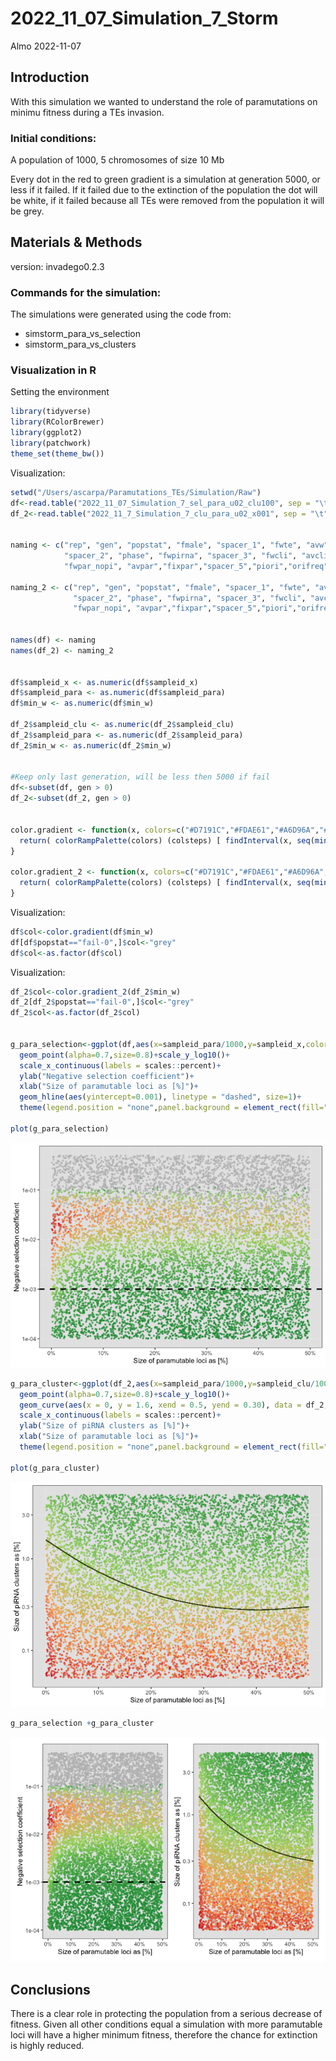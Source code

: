 2022_11_07_Simulation_7\_Storm
================
Almo
2022-11-07

## Introduction

With this simulation we wanted to understand the role of paramutations
on minimu fitness during a TEs invasion.

### Initial conditions:

A population of 1000, 5 chromosomes of size 10 Mb

Every dot in the red to green gradient is a simulation at generation
5000, or less if it failed. If it failed due to the extinction of the
population the dot will be white, if it failed because all TEs were
removed from the population it will be grey.

## Materials & Methods

version: invadego0.2.3

### Commands for the simulation:

The simulations were generated using the code from:

-   simstorm_para_vs_selection
-   simstorm_para_vs_clusters

### Visualization in R

Setting the environment

``` r
library(tidyverse)
library(RColorBrewer)
library(ggplot2)
library(patchwork)
theme_set(theme_bw())
```

Visualization:

``` r
setwd("/Users/ascarpa/Paramutations_TEs/Simulation/Raw")
df<-read.table("2022_11_07_Simulation_7_sel_para_u02_clu100", sep = "\t", fill = TRUE, row.names=NULL)
df_2<-read.table("2022_11_7_Simulation_7_clu_para_u02_x001", sep = "\t", fill = TRUE, row.names=NULL)


naming <- c("rep", "gen", "popstat", "fmale", "spacer_1", "fwte", "avw", "min_w", "avtes", "avpopfreq", "fixed",
            "spacer_2", "phase", "fwpirna", "spacer_3", "fwcli", "avcli", "fixcli", "spacer_4", "fwpar_yespi",
            "fwpar_nopi", "avpar","fixpar","spacer_5","piori","orifreq","spacer 6", "sampleid_x", "sampleid_para","extra")

naming_2 <- c("rep", "gen", "popstat", "fmale", "spacer_1", "fwte", "avw", "min_w", "avtes", "avpopfreq", "fixed",
              "spacer_2", "phase", "fwpirna", "spacer_3", "fwcli", "avcli", "fixcli", "spacer_4", "fwpar_yespi",
              "fwpar_nopi", "avpar","fixpar","spacer_5","piori","orifreq","spacer 6", "sampleid_clu", "sampleid_para","extra")


names(df) <- naming
names(df_2) <- naming_2


df$sampleid_x <- as.numeric(df$sampleid_x)
df$sampleid_para <- as.numeric(df$sampleid_para)
df$min_w <- as.numeric(df$min_w)

df_2$sampleid_clu <- as.numeric(df_2$sampleid_clu)
df_2$sampleid_para <- as.numeric(df_2$sampleid_para)
df_2$min_w <- as.numeric(df_2$min_w)


#Keep only last generation, will be less then 5000 if fail
df<-subset(df, gen > 0)
df_2<-subset(df_2, gen > 0)


color.gradient <- function(x, colors=c("#D7191C","#FDAE61","#A6D96A","#1A9641"), colsteps=100) {
  return( colorRampPalette(colors) (colsteps) [ findInterval(x, seq(min(df$min_w),1.0, length.out=colsteps)) ] )
}

color.gradient_2 <- function(x, colors=c("#D7191C","#FDAE61","#A6D96A","#1A9641"), colsteps=100) {
  return( colorRampPalette(colors) (colsteps) [ findInterval(x, seq(min(df_2$min_w),1.0, length.out=colsteps)) ] )
}
```

Visualization:

``` r
df$col<-color.gradient(df$min_w)
df[df$popstat=="fail-0",]$col<-"grey"
df$col<-as.factor(df$col)
```

Visualization:

``` r
df_2$col<-color.gradient_2(df_2$min_w)
df_2[df_2$popstat=="fail-0",]$col<-"grey"
df_2$col<-as.factor(df_2$col)


g_para_selection<-ggplot(df,aes(x=sampleid_para/1000,y=sampleid_x,color=col))+scale_color_manual(values=levels(df$col))+
  geom_point(alpha=0.7,size=0.8)+scale_y_log10()+
  scale_x_continuous(labels = scales::percent)+
  ylab("Negative selection coefficient")+
  xlab("Size of paramutable loci as [%]")+
  geom_hline(aes(yintercept=0.001), linetype = "dashed", size=1)+
  theme(legend.position = "none",panel.background = element_rect(fill="grey90"))

plot(g_para_selection)
```

![](2022_11_07_Simulation_7_Storm_files/figure-gfm/unnamed-chunk-4-1.png)<!-- -->

``` r
g_para_cluster<-ggplot(df_2,aes(x=sampleid_para/1000,y=sampleid_clu/100000,color=col))+scale_color_manual(values=levels(df_2$col))+
  geom_point(alpha=0.7,size=0.8)+scale_y_log10()+
  geom_curve(aes(x = 0, y = 1.6, xend = 0.5, yend = 0.30), data = df_2, angle = 90, curvature = 0.2, color="#4B5320", alpha=0.5)+
  scale_x_continuous(labels = scales::percent)+
  ylab("Size of piRNA clusters as [%]")+
  xlab("Size of paramutable loci as [%]")+
  theme(legend.position = "none",panel.background = element_rect(fill="grey90"))

plot(g_para_cluster)
```

![](2022_11_07_Simulation_7_Storm_files/figure-gfm/unnamed-chunk-4-2.png)<!-- -->

``` r
g_para_selection +g_para_cluster
```

![](2022_11_07_Simulation_7_Storm_files/figure-gfm/unnamed-chunk-4-3.png)<!-- -->

## Conclusions

There is a clear role in protecting the population from a serious
decrease of fitness. Given all other conditions equal a simulation with
more paramutable loci will have a higher minimum fitness, therefore the
chance for extinction is highly reduced.
